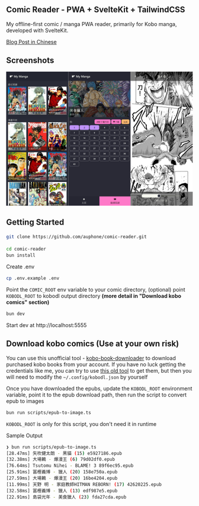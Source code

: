 ## Comic Reader - PWA + SvelteKit + TailwindCSS

My offline-first comic / manga PWA reader, primarily for Kobo manga, developed with SvelteKit.

[Blog Post in Chinese](https://auphone.net/posts/自製離線優先的kobo漫畫閱讀web-app[PWA])

## Screenshots

![screenshot](static/screenshot.jpg)

## Getting Started

```sh
git clone https://github.com/auphone/comic-reader.git

cd comic-reader
bun install
```

Create .env

```sh
cp .env.example .env
```

Point the `COMIC_ROOT` env variable to your comic directory, (optional) point `KOBODL_ROOT` to kobodl output directory **(more detail in "Download kobo comics" section)**

```sh
bun dev
```

Start dev at http://localhost:5555

## Download kobo comics (Use at your own risk)

You can use this unofficial tool - [kobo-book-downloader](https://github.com/subdavis/kobo-book-downloader) to download purchased kobo books from your account. If you have no luck getting the credentials like me, you can try to use [this old tool](https://github.com/TnS-hun/kobo-book-downloader) to get them, but then you will need to modify the `~/.config/kobodl.json` by yourself

Once you have downloaded the epubs, update the `KOBODL_ROOT` environment variable, point it to the epub download path, then run the script to convert epub to images

```sh
bun run scripts/epub-to-image.ts
```

`KOBODL_ROOT` is only for this script, you don't need it in runtime

Sample Output

```sh
❯ bun run scripts/epub-to-image.ts
[28.47ms] 矢吹健太朗 - 黑貓 (15) e5927186.epub
[32.38ms] 大場鶫 - 爆漫王 (6) 79d02df0.epub
[76.64ms] Tsutomu Nihei - BLAME! 3 89f6ec95.epub
[25.91ms] 冨樫義博 - 獵人 (20) 158e750a.epub
[27.59ms] 大場鶫 - 爆漫王 (20) 16be4204.epub
[11.99ms] 天野 明 - 家庭教師HITMAN REBORN! (17) 42620225.epub
[32.58ms] 冨樫義博 - 獵人 (13) edf987e5.epub
[22.91ms] 島袋光年 - 美食獵人 (23) fda27cda.epub
```
